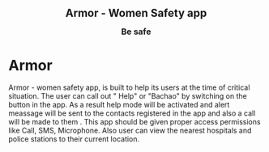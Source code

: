 <h2 style="margin-bottom: 0;" align="center">Armor - Women Safety app</h2>

<p align="center">
<h3 style="margin-top: 0;" align="center">Be safe</h3>
</p>

#                                                                                 Armor
Armor - women safety app, is built to help its users at the time of critical situation. The user can call out " Help" or "Bachao" by switching on the button in the app. As a result help mode will be activated and alert meassage will be sent to the contacts registered in the app and also a call will be made to them .
This app should be given proper access permissions like Call, SMS, Microphone. Also user can view the nearest hospitals and police stations to their current location.



